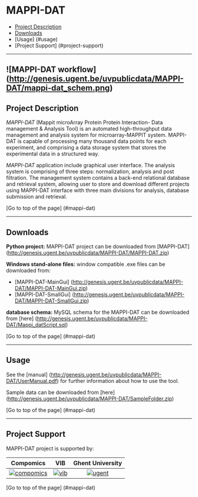 # MAPPI-DAT

 * [Project Description](#project-description)
 * [Downloads](#downloads)
 * [Usage] (#usage)
 * [Project Support] (#project-support)

----
![MAPPI-DAT workflow] (http://genesis.ugent.be/uvpublicdata/MAPPI-DAT/mappi-dat_schem.png)
----

## Project Description

*MAPPI-DAT* (Mappit microArray Protein Protein Interaction- Data management & Analysis Tool) is an automated high-throughput data management and analysis system for microarray-MAPPIT system. MAPPI-DAT is capable of processing many thousand data points for each experiment, and comprising a data storage system that stores the experimental data in a structured way. 

*MAPPI-DAT* application include graphical user interface. The analysis system is comprising of three steps: normalization, analysis and post filtration. The management system contains a back-end relational database and retrieval system, allowing user to store and download different projects using MAPPI-DAT interface with three main divisions for analysis, database submission and retrieval.

[Go to top of the page] (#mappi-dat)

----

## Downloads

**Python project:**
MAPPI-DAT project can be downloaded from [MAPPI-DAT] (http://genesis.ugent.be/uvpublicdata/MAPPI-DAT/MAPPI-DAT.zip)

**Windows stand-alone files:**
window compatible .exe files can be downloaded from:
  * [MAPPI-DAT-MainGui]  (http://genesis.ugent.be/uvpublicdata/MAPPI-DAT/MAPPI-DAT-MainGui.zip)
  * [MAPPI-DAT-SmallGui] (http://genesis.ugent.be/uvpublicdata/MAPPI-DAT/MAPPI-DAT-SmallGui.zip)

**database schema:**
MySQL schema for the MAPPI-DAT can be downloaded from [here] (http://genesis.ugent.be/uvpublicdata/MAPPI-DAT/Mappi_datScript.sql)

[Go to top of the page] (#mappi-dat)

----
## Usage
See the [manual] (http://genesis.ugent.be/uvpublicdata/MAPPI-DAT/UserManual.pdf) for further information about how to use the tool.

Sample data can be downloaded from [here] (http://genesis.ugent.be/uvpublicdata/MAPPI-DAT/SampleFolder.zip)

[Go to top of the page] (#mappi-dat)

----
## Project Support

MAPPI-DAT project is supported by:

| Compomics | VIB | Ghent University|
|:--:|:--:|:--:|
| [![compomics](http://genesis.ugent.be/uvpublicdata/image/compomics.png)](http://www.compomics.com) | [![vib](http://genesis.ugent.be/uvpublicdata/image/vib.png)](http://www.vib.be) | [![ugent](http://genesis.ugent.be/uvpublicdata/image/ugent.png)](http://www.ugent.be/en) |

[Go to top of the page] (#mappi-dat)


